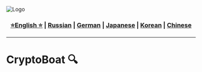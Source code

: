 ![Logo](https://github.com/Solrikk/CryptoBoat/blob/main/assets/OpenCV%20-%20result/bee.jpg)

<div align="center">
  <h3>
    <a href="https://github.com/Solrikk/CryptoBoat/blob/main/README.md">⭐English ⭐</a> |
    <a href="https://github.com/Solrikk/CryptoBoat/blob/main/docs/readme/README_RU.md">Russian</a> |
    <a href="https://github.com/Solrikk/CryptoBoat/blob/main/docs/readme/README_GE.md">German</a> |
    <a href="https://github.com/Solrikk/CryptoBoat/blob/main/docs/readme//README_JP.md">Japanese</a> |
    <a href="https://github.com/Solrikk/CryptoBoat/blob/main/docs/readme/README_KR.md">Korean</a> |
    <a href="https://github.com/Solrikk/CryptoBoat/blob/main/docs/readme/README_CN.md">Chinese</a>
  </h3>
</div>

-----------------

# CryptoBoat 🔍
